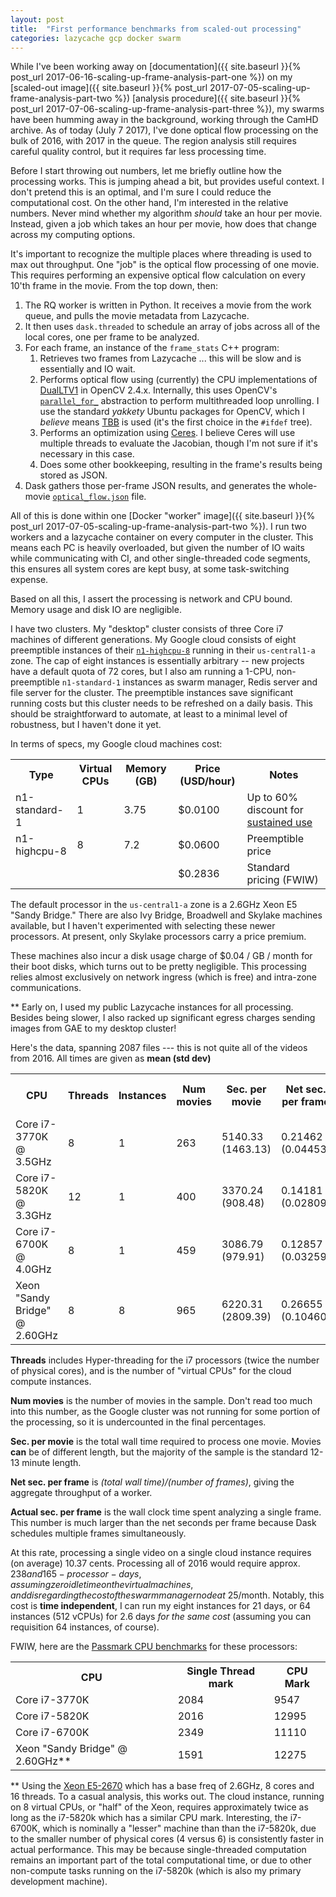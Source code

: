 ```yaml
---
layout: post
title:  "First performance benchmarks from scaled-out processing"
categories: lazycache gcp docker swarm
---
```


While I've been working away on [documentation]({{ site.baseurl }}{% post_url 2017-06-16-scaling-up-frame-analysis-part-one %}) on my [scaled-out image]({{ site.baseurl }}{% post_url 2017-07-05-scaling-up-frame-analysis-part-two %})
[analysis procedure]({{ site.baseurl }}{% post_url 2017-07-06-scaling-up-frame-analysis-part-three %}),
my swarms have been humming away in the background, working through the CamHD archive.   As of today (July 7 2017), I've
done optical flow processing on the bulk of 2016, with 2017 in the queue.   The region analysis still
requires careful quality control, but it requires far less processing time.

Before I start throwing out numbers, let me briefly outline how the processing works.  This is jumping ahead a bit, but provides useful context.   I don't pretend this is an optimal, and I'm sure I could reduce the
computational cost.  On the other hand, I'm interested in the relative numbers.   Never mind whether
my algorithm _should_ take an hour per movie.  Instead, given a job which takes an hour per movie, how does that change across my computing options.

It's important to recognize the multiple places where threading is used to max out throughput.  One "job" is the optical flow processing of one movie.   This requires performing an expensive optical flow calculation on every 10'th frame in the movie.
From the top down, then:

 1. The RQ worker is written in Python.  It receives a movie from the work queue, and pulls the movie metadata from Lazycache.
 1. It then uses `dask.threaded` to schedule an array of jobs across all of the local cores, one per frame to be analyzed.
 1. For each frame, an instance of the `frame_stats` C++ program:
    1. Retrieves two frames from Lazycache ... this will be slow and is essentially and IO wait.
    1. Performs optical flow using (currently) the CPU implementations of [DualLTV1](http://docs.opencv.org/2.4.13.2/modules/video/doc/motion_analysis_and_object_tracking.html#createoptflow-dualtvl1) in OpenCV 2.4.x.   Internally, this uses OpenCV's [`parallel_for_`](https://github.com/opencv/opencv/blob/master/modules/core/src/parallel.cpp) abstraction to perform multithreaded loop unrolling.   I use the standard _yakkety_ Ubuntu packages for OpenCV, which I _believe_ means [TBB](https://www.threadingbuildingblocks.org) is used (it's the first choice in the `#ifdef` tree).  
    1. Performs an optimization using [Ceres](http://ceres-solver.org).  I believe Ceres will use multiple threads to evaluate the Jacobian, though I'm not sure if it's necessary in this case.
    1. Does some other bookkeeping, resulting in the frame's results being stored as JSON.
  1. Dask gathers those per-frame JSON results, and generates the whole-movie [`optical_flow.json`](https://github.com/CamHD-Analysis/CamHD_motion_metadata/blob/master/docs/OpticalFlow.md) file.

All of this is done within one [Docker "worker" image]({{ site.baseurl }}{%
post_url 2017-07-05-scaling-up-frame-analysis-part-two %}).   I run two workers
and a lazycache container on every computer in the cluster.   This means each PC
is heavily overloaded, but given the  number of IO waits while communicating
with CI, and other single-threaded code segments, this ensures all system cores
are kept busy, at some task-switching expense.

Based on all this, I assert the processing is network and CPU bound.  Memory usage and disk IO are negligible.

I have two clusters.  My "desktop" cluster consists of three Core i7 machines of different generations.   My Google cloud consists of eight preemptible instances of their [`n1-highcpu-8`](https://cloud.google.com/compute/pricing#predefined_machine_types) running in their `us-central1-a` zone.   The cap of eight instances is essentially arbitrary -- new projects have a default quota of 72 cores,
but I also am running a 1-CPU, non-preemptible `n1-standard-1` instances as swarm manager, Redis server and file server for the cluster.  The preemptible instances save significant running costs but this cluster needs to be refreshed on a daily basis.   This should be straightforward to automate, at least to a minimal level of robustness, but I haven't done it yet.

In terms of specs, my Google cloud machines cost:

<table>
<tr><th>Type</th><th>Virtual CPUs</th><th>Memory (GB)</th><th>Price (USD/hour)</th><th>Notes</th></tr>
<tr><td>n1-standard-1</td><td>1</td><td>3.75</td><td>$0.0100</td><td>Up to 60% discount for <a href="https://cloud.google.com/compute/docs/sustained-use-discounts">sustained use</a></td></tr>
<tr><td>n1-highcpu-8</td><td>8</td><td>7.2</td><td>$0.0600</td><td>Preemptible price</td></tr>
<tr><td></td><td></td><td></td><td>$0.2836</td><td>Standard pricing (FWIW)</td></tr>
</table>

The default processor in the `us-central1-a` zone is a 2.6GHz Xeon E5 "Sandy Bridge."   There are also Ivy Bridge, Broadwell and Skylake machines available, but I haven't experimented with selecting these newer processors.    At present, only Skylake processors carry a price premium.

These machines also incur a disk usage charge of $0.04 / GB / month for their boot disks, which turns out to be pretty negligible.   This processing relies almost exclusively on network ingress (which is free) and intra-zone communications.

** Early on, I used my public Lazycache instances for all processing.  Besides being slower, I also racked up significant egress charges sending images from GAE to my desktop cluster!

Here's the data, spanning 2087 files --- this is not quite all of the videos from 2016.  All times are given as __mean (std dev)__

<table>
<tr><th>CPU</th><th>Threads</th><th>Instances</th><th>Num movies</th><th>Sec. per movie</th><th>Net sec. per frame</th><th>Actual sec. per frame</th></tr>
<tr><td>Core i7-3770K @ 3.5GHz</td><td>8</td><td>1</td><td>263</td><td>5140.33 (1463.13)</td><td>0.21462 (0.04453)</td><td>16.613 (7.535)</td></tr>
<tr><td>Core i7-5820K @ 3.3GHz</td><td>12</td><td>1</td><td>400</td><td>3370.24 (908.48)</td><td>0.14181 (0.02809)</td><td>16.294 (7.584)</td></tr>
<tr><td>Core i7-6700K @ 4.0GHz</td><td>8</td><td>1</td><td>459</td><td>3086.79 (979.91)</td><td>0.12857 (0.03259)</td><td>9.976 (4.959)</td></tr>
<tr><td>Xeon "Sandy Bridge" @ 2.60GHz</td><td>8</td><td>8</td><td>965</td><td>6220.31 (2809.39)</td><td>0.26655  (0.10460)</td><td>20.469 (12.314)</td></tr>
</table>

__Threads__ includes Hyper-threading for the i7 processors (twice the number of physical cores), and is the number of "virtual CPUs" for the cloud compute instances.

__Num movies__ is the number of movies in the sample.  Don't read too much into this number, as the Google cluster was not running for some portion of the processing, so it is undercounted in the final percentages.

__Sec. per movie__ is the total wall time required to process one movie.   Movies __can__ be of different length, but the majority of the sample is the standard 12-13 minute length.

__Net sec. per frame__ is _(total wall time)/(number of frames)_, giving the aggregate throughput of a worker.

__Actual sec. per frame__ is the wall clock time spent analyzing a single frame.  This number is much larger than the net seconds per frame because Dask schedules multiple frames simultaneously.

At this rate, processing a single video on a single cloud  instance requires (on average) 10.37 cents.   Processing all of 2016 would require approx. $238 and 165-processor-days, assuming zero idle time on the virtual machines, and disregarding the cost of the swarm manager node at ~$25/month.   Notably, this cost is __time independent__, I can run my eight instances for 21 days, or 64 instances (512 vCPUs) for 2.6 days _for the same cost_ (assuming you can requisition 64 instances, of course).

FWIW, here are the [Passmark CPU benchmarks](https://www.cpubenchmark.net/) for these processors:

<table>
<tr><th>CPU</th><th>Single Thread mark</th><th>CPU Mark</th></tr>
<tr><td>Core i7-3770K</td><td>2084</td><td>9547</td></tr>
<tr><td>Core i7-5820K</td><td>2016</td><td>12995</td></tr>
<tr><td>Core i7-6700K</td><td>2349</td><td>11110</td></tr>
<tr><td>Xeon "Sandy Bridge" @ 2.60GHz**</td><td>1591</td><td>12275</td></tr>
</table>

** Using the [Xeon E5-2670](http://ark.intel.com/products/64595) which has a base freq of 2.6GHz, 8 cores and 16 threads.   To a casual analysis,
this works out.  The cloud instance, running on 8 virtual CPUs, or "half" of the Xeon, requires approximately twice as long as the i7-5820k
which has a similar CPU mark.   Interesting, the i7-6700K, which is nominally a "lesser" machine than than the i7-5820k, due to the smaller number of physical cores (4 versus 6) is consistently faster in actual performance.  This may be because single-threaded computation remains an important part of the total computational time, or due to other non-compute tasks running on the i7-5820k (which is also my primary development machine).
